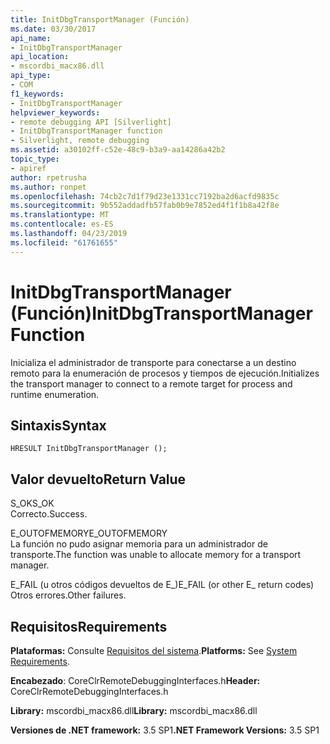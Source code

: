```yaml
---
title: InitDbgTransportManager (Función)
ms.date: 03/30/2017
api_name:
- InitDbgTransportManager
api_location:
- mscordbi_macx86.dll
api_type:
- COM
f1_keywords:
- InitDbgTransportManager
helpviewer_keywords:
- remote debugging API [Silverlight]
- InitDbgTransportManager function
- Silverlight, remote debugging
ms.assetid: a30102ff-c52e-48c9-b3a9-aa14286a42b2
topic_type:
- apiref
author: rpetrusha
ms.author: ronpet
ms.openlocfilehash: 74cb2c7d1f79d23e1331cc7192ba2d6acfd9835c
ms.sourcegitcommit: 9b552addadfb57fab0b9e7852ed4f1f1b8a42f8e
ms.translationtype: MT
ms.contentlocale: es-ES
ms.lasthandoff: 04/23/2019
ms.locfileid: "61761655"
---
```

# <a name="initdbgtransportmanager-function"></a><span data-ttu-id="fddf3-102">InitDbgTransportManager (Función)</span><span class="sxs-lookup"><span data-stu-id="fddf3-102">InitDbgTransportManager Function</span></span>
<span data-ttu-id="fddf3-103">Inicializa el administrador de transporte para conectarse a un destino remoto para la enumeración de procesos y tiempos de ejecución.</span><span class="sxs-lookup"><span data-stu-id="fddf3-103">Initializes the transport manager to connect to a remote target for process and runtime enumeration.</span></span>  
  
## <a name="syntax"></a><span data-ttu-id="fddf3-104">Sintaxis</span><span class="sxs-lookup"><span data-stu-id="fddf3-104">Syntax</span></span>  
  
```  
HRESULT InitDbgTransportManager ();  
```  
  
## <a name="return-value"></a><span data-ttu-id="fddf3-105">Valor devuelto</span><span class="sxs-lookup"><span data-stu-id="fddf3-105">Return Value</span></span>  
 <span data-ttu-id="fddf3-106">S_OK</span><span class="sxs-lookup"><span data-stu-id="fddf3-106">S_OK</span></span>  
 <span data-ttu-id="fddf3-107">Correcto.</span><span class="sxs-lookup"><span data-stu-id="fddf3-107">Success.</span></span>  
  
 <span data-ttu-id="fddf3-108">E_OUTOFMEMORY</span><span class="sxs-lookup"><span data-stu-id="fddf3-108">E_OUTOFMEMORY</span></span>  
 <span data-ttu-id="fddf3-109">La función no pudo asignar memoria para un administrador de transporte.</span><span class="sxs-lookup"><span data-stu-id="fddf3-109">The function was unable to allocate memory for a transport manager.</span></span>  
  
 <span data-ttu-id="fddf3-110">E_FAIL (u otros códigos devueltos de E_)</span><span class="sxs-lookup"><span data-stu-id="fddf3-110">E_FAIL (or other E_ return codes)</span></span>  
 <span data-ttu-id="fddf3-111">Otros errores.</span><span class="sxs-lookup"><span data-stu-id="fddf3-111">Other failures.</span></span>  
  
## <a name="requirements"></a><span data-ttu-id="fddf3-112">Requisitos</span><span class="sxs-lookup"><span data-stu-id="fddf3-112">Requirements</span></span>  
 <span data-ttu-id="fddf3-113">**Plataformas:** Consulte [Requisitos del sistema](../../../../docs/framework/get-started/system-requirements.md).</span><span class="sxs-lookup"><span data-stu-id="fddf3-113">**Platforms:** See [System Requirements](../../../../docs/framework/get-started/system-requirements.md).</span></span>  
  
 <span data-ttu-id="fddf3-114">**Encabezado**: CoreClrRemoteDebuggingInterfaces.h</span><span class="sxs-lookup"><span data-stu-id="fddf3-114">**Header:** CoreClrRemoteDebuggingInterfaces.h</span></span>  
  
 <span data-ttu-id="fddf3-115">**Library:** mscordbi_macx86.dll</span><span class="sxs-lookup"><span data-stu-id="fddf3-115">**Library:** mscordbi_macx86.dll</span></span>  
  
 <span data-ttu-id="fddf3-116">**Versiones de .NET framework:** 3.5 SP1</span><span class="sxs-lookup"><span data-stu-id="fddf3-116">**.NET Framework Versions:** 3.5 SP1</span></span>
